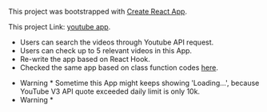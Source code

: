This project was bootstrapped with [Create React App](https://github.com/facebook/create-react-app).

This project Link: [youtube app](https://elegant-noyce-e141de.netlify.app/).

- Users can search the videos through Youtube API request.
- Users can check up to 5 relevant videos in this App.
- Re-write the app based on React Hook.
- Checked the same app based on class function codes [here](https://github.com/yutung-cheng/React_workshop/tree/master/videos). 

* Warning * 
Sometime this App might keeps showing 'Loading...', because YouTube V3 API quote exceeded daily limit is only 10k.
* Warning *
